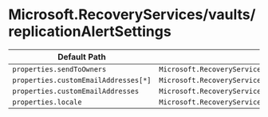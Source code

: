 # Microsoft.RecoveryServices/vaults/replicationAlertSettings

| Default Path | Alias |
|---|---|
| `properties.sendToOwners` | `Microsoft.RecoveryServices/vaults/replicationAlertSettings/sendToOwners` |
| `properties.customEmailAddresses[*]` | `Microsoft.RecoveryServices/vaults/replicationAlertSettings/customEmailAddresses[*]` |
| `properties.customEmailAddresses` | `Microsoft.RecoveryServices/vaults/replicationAlertSettings/customEmailAddresses` |
| `properties.locale` | `Microsoft.RecoveryServices/vaults/replicationAlertSettings/locale` |

